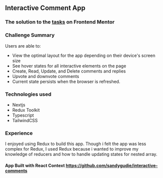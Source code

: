 ## Interactive Comment App

### The solution to the [tasks](https://www.frontendmentor.io/challenges/interactive-comments-section-iG1RugEG9) on Frontend Mentor

### Challenge Summary
Users are able to:

- View the optimal layout for the app depending on their device's screen size
- See hover states for all interactive elements on the page
- Create, Read, Update, and Delete comments and replies
- Upvote and downvote comments
- Current state persists when the browser is refreshed.

### Technologies used
- Nextjs
- Redux Toolkit
- Typescript
- TailwindCSS

### Experience
I enjoyed using Redux to build this app. Though i felt the app was less complex for Redux, I used Redux because i wanted to improve my knowledge of reducers and how to handle updating states for nested array. 

#### App Built with React Context https://github.com/sandygudie/interactive-comments
